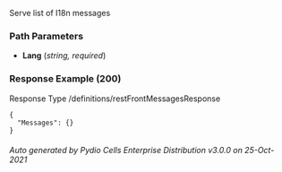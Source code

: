 






 
Serve list of I18n messages  


### Path Parameters

 - **Lang** (_string, required_) 




### Response Example (200)
Response Type /definitions/restFrontMessagesResponse

```
{
  "Messages": {}
}
```




###### Auto generated by Pydio Cells Enterprise Distribution v3.0.0 on 25-Oct-2021
